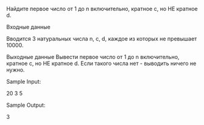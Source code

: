 

Найдите первое число от 1 до n включительно, кратное c, но НЕ кратное d.

 

Входные данные

Вводится 3 натуральных числа n, c, d, каждое из которых не превышает 10000.

Выходные данные
Вывести первое число от 1 до n включительно, кратное c, но НЕ кратное d. Если такого числа нет - выводить ничего не нужно.

Sample Input:

20
3
5

Sample Output:

3

